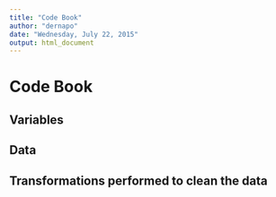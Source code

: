 ```yaml
---
title: "Code Book"
author: "dernapo"
date: "Wednesday, July 22, 2015"
output: html_document
---
```

# Code Book

## Variables
## Data
## Transformations performed to clean the data




